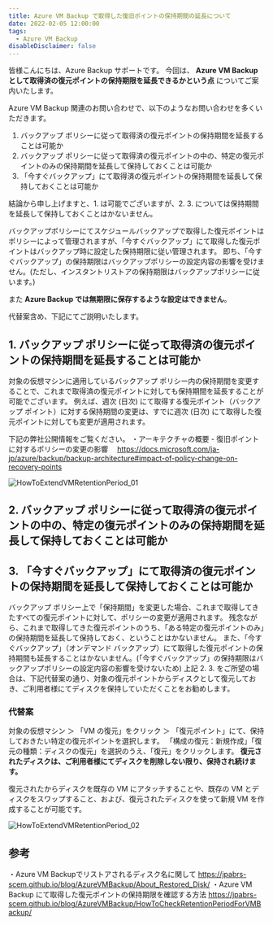 ```yaml
---
title: Azure VM Backup で取得した復旧ポイントの保持期間の延長について
date: 2022-02-05 12:00:00
tags:
  - Azure VM Backup
disableDisclaimer: false
---
```


<!-- more -->
皆様こんにちは、Azure Backup サポートです。
今回は、 **Azure VM Backup として取得済の復元ポイントの保持期限を延長できるかという点** についてご案内いたします。

Azure VM Backup 関連のお問い合わせで、以下のようなお問い合わせを多くいただきます。
1. バックアップ ポリシーに従って取得済の復元ポイントの保持期間を延長することは可能か
2. バックアップ ポリシーに従って取得済の復元ポイントの中の、特定の復元ポイントのみの保持期間を延長して保持しておくことは可能か
3. 「今すぐバックアップ」にて取得済の復元ポイントの保持期間を延長して保持しておくことは可能か

結論から申し上げますと、1. は可能でございますが、2. 3. については保持期間を延長して保持しておくことはかないません。

バックアップポリシーにてスケジュールバックアップで取得した復元ポイントはポリシーによって管理されますが、「今すぐバックアップ」にて取得した復元ポイントはバックアップ時に設定した保持期限に従い管理されます。
即ち、「今すぐバックアップ」の保持期限はバックアップポリシーの設定内容の影響を受けません。(ただし、インスタントリストアの保持期限はバックアップポリシーに従います。)

また **Azure Backup では無期限に保存するような設定はできません**。

代替案含め、下記にてご説明いたします。

## 1. バックアップ ポリシーに従って取得済の復元ポイントの保持期間を延長することは可能か<a id="1"></a>
対象の仮想マシンに適用しているバックアップ ポリシー内の保持期間を変更することで、これまで取得済の復元ポイントに対しても保持期間を延長することが可能でございます。
例えば、週次 (日次) にて取得する復元ポイント（バックアップ ポイント）に対する保持期間の変更は、すでに週次 (日次) にて取得した復元ポイントに対しても変更が適用されます。

下記の弊社公開情報をご覧ください。
・アーキテクチャの概要 -  復旧ポイントに対するポリシーの変更の影響
　https://docs.microsoft.com/ja-jp/azure/backup/backup-architecture#impact-of-policy-change-on-recovery-points

![HowToExtendVMRetentionPeriod_01](https://user-images.githubusercontent.com/71251920/151024656-f6589f03-6965-47ad-9848-36742f9e3e7e.png)

## 2. バックアップ ポリシーに従って取得済の復元ポイントの中の、特定の復元ポイントのみの保持期間を延長して保持しておくことは可能か<a id="2"></a>
## 3. 「今すぐバックアップ」にて取得済の復元ポイントの保持期間を延長して保持しておくことは可能か<a id="3"></a>
バックアップ ポリシー上で「保持期間」を変更した場合、これまで取得してきたすべての復元ポイントに対して、ポリシーの変更が適用されます。
残念ながら、これまで取得してきた復元ポイントのうち、「ある特定の復元ポイントのみ」の保持期間を延長して保持しておく、ということはかないません。
また、「今すぐバックアップ」（オンデマンド バックアップ）にて取得した復元ポイントの保持期間も延長することはかないません。(「今すぐバックアップ」の保持期限はバックアップポリシーの設定内容の影響を受けないため)
上記 2. 3. をご所望の場合は、下記代替案の通り、対象の復元ポイントからディスクとして復元しておき、ご利用者様にてディスクを保持していただくことをお勧めします。

 ###  代替案<a id="4"></a>
対象の仮想マシン ＞ 「VM の復元」をクリック ＞ 「復元ポイント」にて、保持しておきたい特定の復元ポイントを選択します。
「構成の復元：新規作成」「復元の種類：ディスクの復元」を選択のうえ、「復元」をクリックします。
**復元されたディスクは、ご利用者様にてディスクを削除しない限り、保持され続けます。**

復元されたからディスクを既存の VM にアタッチすることや、既存の VM とディスクをスワップすること、および、復元されたディスクを使って新規 VM を作成することが可能です。

![HowToExtendVMRetentionPeriod_02](https://user-images.githubusercontent.com/71251920/151024649-a76bd670-cc4c-4dc6-9b89-7849ca86f7e2.gif)

 ## 参考<a id="5"></a>
・Azure VM Backupでリストアされるディスク名に関して
https://jpabrs-scem.github.io/blog/AzureVMBackup/About_Restored_Disk/
・Azure VM Backup にて取得した復元ポイントの保持期限を確認する方法
https://jpabrs-scem.github.io/blog/AzureVMBackup/HowToCheckRetentionPeriodForVMBackup/

